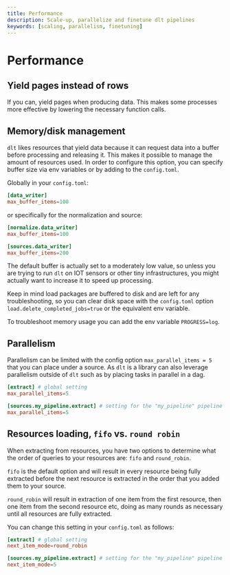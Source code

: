 ```yaml
---
title: Performance
description: Scale-up, parallelize and finetune dlt pipelines
keywords: [scaling, parallelism, finetuning]
---
```


# Performance

## Yield pages instead of rows

If you can, yield pages when producing data. This makes some processes more effective by lowering
the necessary function calls.

## Memory/disk management

`dlt` likes resources that yield data because it can request data into a buffer before processing
and releasing it. This makes it possible to manage the amount of resources used. In order to
configure this option, you can specify buffer size via env variables or by adding to the
`config.toml`.

Globally in your `config.toml`:

```toml
[data_writer]
max_buffer_items=100
```

or specifically for the normalization and source:

```toml
[normalize.data_writer]
max_buffer_items=100

[sources.data_writer]
max_buffer_items=200
```

The default buffer is actually set to a moderately low value, so unless you are trying to run `dlt`
on IOT sensors or other tiny infrastructures, you might actually want to increase it to speed up
processing.

Keep in mind load packages are buffered to disk and are left for any troubleshooting, so you can
clear disk space with the `config.toml` option `load.delete_completed_jobs=true` or the equivalent env
variable.

To troubleshoot memory usage you can add the env variable `PROGRESS=log`.

## Parallelism

Parallelism can be limited with the config option `max_parallel_items = 5` that you can place under
a source. As `dlt` is a library can also leverage parallelism outside of `dlt` such as by placing
tasks in parallel in a dag.

```toml
[extract] # global setting
max_parallel_items=5

[sources.my_pipeline.extract] # setting for the "my_pipeline" pipeline
max_parallel_items=5
```

## Resources loading, `fifo` vs. `round robin`

When extracting from resources, you have two options to determine what the order of queries to your
resources are: `fifo` and `round_robin`.

`fifo` is the default option and will result in every resource being fully extracted before the next
resource is extracted in the order that you added them to your source.

`round_robin` will result in extraction of one item from the first resource, then one item from the
second resource etc, doing as many rounds as necessary until all resources are fully extracted.

You can change this setting in your `config.toml` as follows:

```toml
[extract] # global setting
next_item_mode=round_robin

[sources.my_pipeline.extract] # setting for the "my_pipeline" pipeline
next_item_mode=5
```

